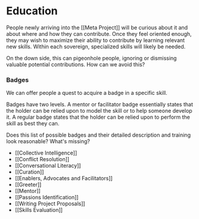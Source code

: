 # Education
People newly arriving into the [[Meta Project]] will be curious about it and about where and how they can contribute. Once they feel oriented enough, they may wish to maximize their ability to contribute by learning relevant new skills. Within each sovereign, specialized skills will likely be needed.

On the down side, this can pigeonhole people, ignoring or dismissing valuable potential contributions. How can we avoid this?

### Badges
We can offer people a quest to acquire a badge in a specific skill.

Badges have two levels. A mentor or facilitator badge essentially states that the holder can be relied upon to model the skill or to help someone develop it. A regular badge states that the holder can be relied upon to perform the skill as best they can.

Does this list of possible badges and their detailed description and training look reasonable? What's missing?

- [[Collective Intelligence]]  
- [[Conflict Resolution]]  
- [[Conversational Literacy]]  
- [[Curation]]  
- [[Enablers, Advocates and Facilitators]]  
- [[Greeter]]  
- [[Mentor]]  
- [[Passions Identification]]  
- [[Writing Project Proposals]]  
- [[Skills Evaluation]]  
